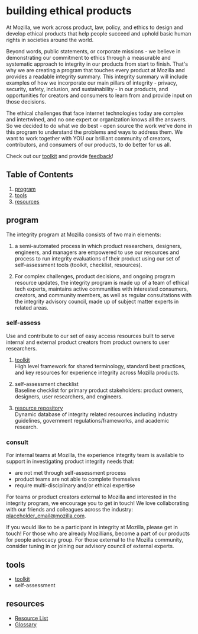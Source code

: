 # building ethical products

At Mozilla, we work across product, law, policy, and ethics to design and develop ethical products that help people succeed and uphold basic human rights in societies around the world.

Beyond words, public statements, or corporate missions - we believe in demonstrating our commitment to ethics through a measurable and systematic approach to integrity in our products from start to finish. That's why we are creating a program that touches every product at Mozilla and provides a readable integrity summary. This integrity summary will include examples of how we incorporate our main pillars of integrity - privacy, security, safety, inclusion, and sustainability - in our products, and opportunities for creators and consumers to learn from and provide input on those decisions.

The ethical challenges that face internet technologies today are complex and intertwined, and no one expert or organization knows all the answers. So we decided to do what we do best - open source the work we've done in this program to understand the problems and ways to address them. We want to work together with YOU our brilliant community of creators, contributors, and consumers of our products, to do better for us all.

Check out our [toolkit](https://github.com/MozillaDPX/integrity/blob/master/integrity_toolkit.md) and provide [feedback](https://github.com/MozillaDPX/integrity/issues/new?assignees=&labels=zenhub-prod-integrity&template=toolkit_request.md)!


## Table of Contents
1. [program](#program)
2. [tools](#tools)
3. [resources](#resources)

## program
The integrity program at Mozilla consists of two main elements: 

1) a semi-automated process in which product researchers, designers, engineers, and managers are empowered to use our resources and process to run integrity evaluations of their product using our set of self-assessment tools (toolkit, checklist, resources).

2) For complex challenges, product decisions, and ongoing program resource updates, the integrity program is made up of a team of ethical tech experts, maintains active communities with interested consumers, creators, and community members, as well as regular consultations with the integrity advisory council, made up of subject matter experts in related areas.

### self-assess
Use and contribute to our set of easy access resources built to serve internal and external product creators from product owners to user researchers.

1. [toolkit](https://github.com/MozillaDPX/integrity/blob/master/integrity_toolkit.md)
<br>High level framework for shared terminology, standard best practices, and key resources for experience integrity across Mozilla products.

2. self-assessment checklist
<br>Baseline checklist for primary product stakeholders: product owners, designers, user researchers, and engineers.

3. [resource repository](https://www.zotero.org/groups/2695011/experience_integrity_public/library)
<br>Dynamic database of integrity related resources including industry guidelines, government regulations/frameworks, and academic research.

### consult
For internal teams at Mozilla, the experience integrity team is available to support in investigating product integrity needs that: 
* are not met through self-assessment process 
* product teams are not able to complete themselves 
* require multi-disciplinary and/or ethical expertise

For teams or product creators external to Mozilla and interested in the integrity program, we encourage you to get in touch! We love collaborating with our friends and colleagues across the industry: placeholder_email@mozilla.com. 

If you would like to be a participant in integrity at Mozilla, please get in touch! For those who are already Mozillians, become a part of our products for people advocacy group. For those external to the Mozilla community, consider tuning in or joining our advisory council of external experts.


## tools
* [toolkit](https://github.com/MozillaDPX/integrity/blob/master/integrity_toolkit.md)
* self-assessment


## resources

* [Resource List](https://www.zotero.org/groups/2695011/experience_integrity_public/library)
* [Glossary](https://docs.google.com/document/d/154UATW0EzRaA1U-26-6P-hvc_UsI1PDcDMpU0VIVAO4/edit)
